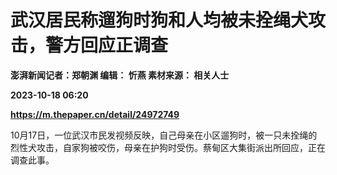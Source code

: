 # 武汉居民称遛狗时狗和人均被未拴绳犬攻击，警方回应正调查
**澎湃新闻记者：郑朝渊 编辑： 忻燕 素材来源： 相关人士**

**2023-10-18 06:20**

**https://m.thepaper.cn/detail/24972749**

10月17日，一位武汉市民发视频反映，自己母亲在小区遛狗时，被一只未拴绳的烈性犬攻击，自家狗被咬伤，母亲在护狗时受伤。蔡甸区大集街派出所回应，正在调查此事。